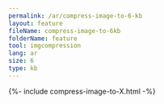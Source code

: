 ```yaml
---
permalink: /ar/compress-image-to-6-kb
layout: feature
fileName: compress-image-to-6kb
folderName: feature
tool: imgcompression
lang: ar
size: 6
type: kb
---
```


{%- include compress-image-to-X.html -%}
